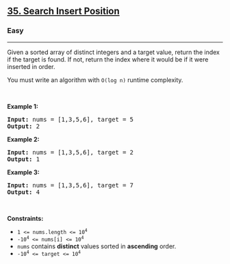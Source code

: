 <h2><a href="https://leetcode.com/problems/search-insert-position/">35. Search Insert Position</a></h2><h3>Easy</h3><hr><div element-id="840"><p element-id="839">Given a sorted array of distinct integers and a target value, return the index if the target is found. If not, return the index where it would be if it were inserted in order.</p>

<p element-id="838">You must&nbsp;write an algorithm with&nbsp;<code element-id="837">O(log n)</code> runtime complexity.</p>

<p element-id="836">&nbsp;</p>
<p element-id="835"><strong class="example" element-id="834">Example 1:</strong></p>

<pre element-id="833"><strong element-id="832">Input:</strong> nums = [1,3,5,6], target = 5
<strong element-id="831">Output:</strong> 2
</pre>

<p element-id="830"><strong class="example" element-id="829">Example 2:</strong></p>

<pre element-id="828"><strong element-id="827">Input:</strong> nums = [1,3,5,6], target = 2
<strong element-id="826">Output:</strong> 1
</pre>

<p element-id="825"><strong class="example" element-id="824">Example 3:</strong></p>

<pre element-id="823"><strong element-id="822">Input:</strong> nums = [1,3,5,6], target = 7
<strong element-id="821">Output:</strong> 4
</pre>

<p element-id="820">&nbsp;</p>
<p element-id="819"><strong element-id="818">Constraints:</strong></p>

<ul element-id="817">
	<li element-id="816"><code element-id="815">1 &lt;= nums.length &lt;= 10<sup element-id="814">4</sup></code></li>
	<li element-id="813"><code element-id="812">-10<sup element-id="811">4</sup> &lt;= nums[i] &lt;= 10<sup element-id="810">4</sup></code></li>
	<li element-id="809"><code element-id="808">nums</code> contains <strong element-id="807">distinct</strong> values sorted in <strong element-id="806">ascending</strong> order.</li>
	<li element-id="805"><code element-id="804">-10<sup element-id="803">4</sup> &lt;= target &lt;= 10<sup element-id="802">4</sup></code></li>
</ul>
</div>